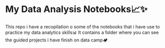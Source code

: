 # My Data Analysis Notebooks:chart_with_upwards_trend::sparkles:

This repo i have a recopilation o some of the notebooks that i have use to practice my data analytics skills:bar_chart:
It contains a folder where you can see the guided projects i have finish on data camp:camping:
